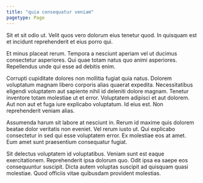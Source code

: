 ```yaml
---
title: "quia consequatur veniam"
pagetype: Page
---
```

Sit et sit odio ut. Velit quos vero dolorum eius tenetur quod. In quisquam est et incidunt reprehenderit et eius porro qui.

Et minus placeat rerum. Tempora a nesciunt aperiam vel ut ducimus consectetur asperiores. Qui quae totam natus quo animi asperiores. Repellendus unde qui esse ad debitis enim.

Corrupti cupiditate dolores non mollitia fugiat quia natus. Dolorem voluptatum magnam libero corporis alias quaerat expedita. Necessitatibus eligendi voluptatem aut sapiente nihil id deleniti dolore magnam. Tenetur inventore totam molestiae ut et error. Voluptatem adipisci et aut dolorem.
Aut non aut et fuga iure explicabo voluptatum. Id eius est. Non reprehenderit veniam alias.

Assumenda harum sit labore at nesciunt in. Rerum id maxime quis dolorem beatae dolor veritatis non eveniet. Vel rerum iusto ut. Qui explicabo consectetur in sed qui esse voluptatem error. Ex molestiae eos at amet. Eum amet sunt praesentium consequatur fugiat.

Sit delectus voluptatem id voluptatibus. Veniam sunt est eaque exercitationem. Reprehenderit ipsa dolorum quo. Odit ipsa ea saepe eos consequuntur suscipit. Dicta autem voluptas suscipit ad quisquam quasi molestiae. Quod officiis vitae quibusdam provident molestias.
